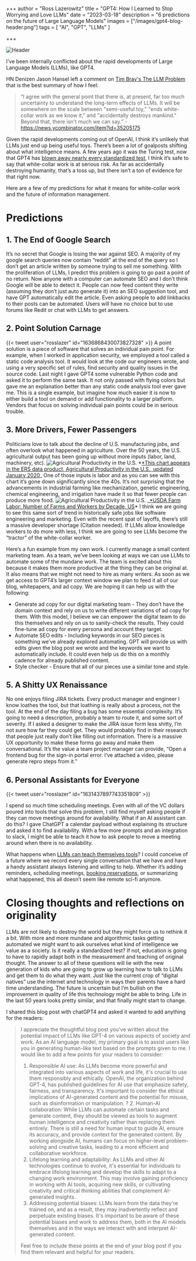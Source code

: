 +++
author = "Ross Lazerowitz"
title = "GPT4: How I Learned to Stop Worrying and Love LLMs"
date = "2023-03-18"
description = "6 predictions on the future of Large Language Models"
images = ["/images/gpt4-blog-header.png"]
tags = [
    "AI",
    "GPT",
    "LLMs"
]

+++

![Header](/images/gpt4-blog-header.jpg)

I’ve been internally conflicted about the rapid developments of Large Language Models (LLMs), like GPT4.

HN Denizen Jason Hansel left a comment on [Tim Bray's The LLM Problem](https://news.ycombinator.com/item?id=35203262) that is the best summary of how I feel:

> “I agree with the general point that there is, at present, far too much uncertainty to understand the long-term effects of LLMs. It will be somewhere on the scale between "semi-useful toy," "ends white-collar work as we know it," and "accidentally destroys mankind." Beyond that, there isn't much we can say.” - https://news.ycombinator.com/item?id=35205175

Given the rapid developments coming out of OpenAI, I think it’s unlikely that LLMs just end up being useful toys. There’s been a lot of goalposts shifting about what intelligence means. A few years ago it was the Turing test, now that GPT4 has [blown away nearly every standardized test](https://openai.com/research/gpt-4), I think it’s safe to say that white-collar work is at serious risk. As far as accidentally destroying humanity, that’s a toss up, but there isn’t a ton of evidence for that right now.

Here are a few of my predictions for what it means for white-collar work and the future of information management.

<!--more-->

# Predictions

## 1. The End of Google Search

It’s no secret that Google is losing the war against SEO. A majority of my google search queries now contain “reddit” at the end of the query so I don’t get an article written by someone trying to sell me something. With the proliferation of LLMs, I predict this problem is going to go past a point of no return. Now anyone with a computer can automate SEO and I don’t think Google will be able to detect it. People can now feed content they write (assuming they don’t just auto generate it) into an SEO suggestion tool, and have GPT automatically edit the article. Even asking people to add linkbacks to their posts can be automated. Users will have no choice but to use forums like Redit or chat with LLMs to get answers.

## 2. Point Solution Carnage

{{< tweet user="rosslazer" id="1636868430073827328" >}}
A point solution is a piece of software that solves an individual pain point. For example, when I worked in application security, we employed a tool called a static code analysis tool. It would look at the code our engineers wrote, and using a very specific set of rules, find security and quality issues in the source code. Last night I gave GPT4 some vulnerable Python code and asked it to perform the same task. It not only passed with flying colors but gave me an explanation better than any static code analysis tool ever gave me. This is a single example, but imagine how much easier it is now to either build a tool on demand or add functionality to a larger platform. Vendors that focus on solving individual pain points could be in serious trouble.

## 3. More Drivers, Fewer Passengers

Politicians love to talk about the decline of U.S. manufacturing jobs, and often overlook what happened in agriculture. Over the 50 years, the U.S. agricultural output has been going up without more inputs (labor, land, machinery, etc).
![Agricultural Productivity in the U.S.](/images/agro-output.png)
*[*This chart appears in the ERS data product, Agricultural Productivity in the U.S., updated January 2020](https://www.hortidaily.com/article/9191638/productivity-growth-is-the-major-source-of-growth-in-u-s-agricultural-output//)\_
One of those inputs is labor and as you can see with this chart it’s gone down significantly since the 40s. It’s not surprising that the advancements in industrial farming like mechanization, genetic engineering, chemical engineering, and irrigation have made it so that fewer people can produce more food.
![Agricultural Productivity in the U.S.](/images/fl_frmwk.gif)
_[\*USDA Farm Labor: Number of Farms and Workers by Decade, US](https://www.nass.usda.gov/Charts_and_Maps/Farm_Labor/fl_frmwk.php)\*
I think we are going to see this same sort of trend in historically safe jobs like software engineering and marketing. Even with the recent spat of layoffs, there’s still a massive developer shortage (Citation needed). If LLMs allow knowledge workers to do more with less, I think we are going to see LLMs become the “tractor” of the white-collar worker.

Here’s a fun example from my own work. I currently manage a small content marketing team. As a team, we’ve been looking at ways we can use LLMs to automate some of the mundane work. The team is excited about this because it makes them more productive at the thing they can be original at. It also means that we might not need to hire as many writers. As soon as we get access to GPT4’s larger context window we plan to feed it all of our blog, whitepapers, and ad copy. We are hoping it can help us with the following:

- Generate ad copy for our digital marketing team - They don’t have the domain context and rely on us to write different variations of ad copy for them. With this model, I believe we can empower the digital team to do this themselves and rely on us to sanity-check the results. They could fine-tune ad copy for every persona and account they target.
- Automate SEO edits - Including keywords in our SEO pieces is something we’ve already explored automating. GPT will provide us with edits given the blog post we wrote and the keywords we want to automatically include. It could even help us do this on a monthly cadence for already published content.
- Style checker - Ensure that all of our pieces use a similar tone and style.

## 5. A Shitty UX Renaissance

No one enjoys filing JIRA tickets. Every product manager and engineer I know loathes the tool, but that loathing is really about a process, not the tool. At the end of the day filing a bug has some essential complexity. It’s going to need a description, probably a team to route it, and some sort of severity. If I asked a designer to make the JIRA issue form less shitty, I’m not sure how far they could get. They would probably find in their research that people just really don’t like filling out information. There is a massive UX opportunity to make these forms go away and make them conversational. It’s the value a team project manager can provide, “Open a frontend bug for the sign-in portal error. I’ve attached a video, please generate repro steps from it.”

## 6. Personal Assistants for Everyone

{{< tweet user="rosslazer" id="1631437897743351809" >}}

I spend so much time scheduling meetings. Even with all of the VC dollars poured into tools that solve this problem, I still find myself asking people if they can move meetings around for availability. What if an AI assistant can do this? I gave ChatGPT a calendar payload without explaining its structure and asked it to find availability. With a few more prompts and an integration to slack, I might be able to teach it how to ask people to move a meeting around when there is no availability.

What happens when [LLMs can teach themselves tools](https://arxiv.org/abs/2302.04761)? I could conceive of a future where we record every single conversation that we have and have a handy assistant always listening and willing to help. Whether it’s adding reminders, scheduling meetings, [booking reservations](https://ai.googleblog.com/2018/05/duplex-ai-system-for-natural-conversation.html), or summarizing what happened, this all doesn’t seem like remote sci-fi anymore.

# Closing thoughts and reflections on originality

LLMs are not likely to destroy the world but they might force us to rethink it a bit. With more and more mundane and algorithmic tasks getting automated we might want to ask ourselves what kind of intelligence we value as a society. Is it really a standardized test? If not, education is going to have to rapidly adapt both in the measurement and teaching of original thought. The answer to all of these questions will lie with the new generation of kids who are going to grow up learning how to talk to LLMs and get them to do what they want. Just like the current crop of “digital natives” use the internet and technology in ways their parents have a hard time understanding. The future is uncertain but I’m bullish on the improvement in quality of life this technology might be able to bring. Life in the last 50 years looks pretty similar, and that finally might start to change.

I shared this blog post with chatGPT4 and asked it wanted to add anything for the readers:

> I appreciate the thoughtful blog post you've written about the potential impact of LLMs like GPT-4 on various aspects of society and work. As an AI language model, my primary goal is to assist users like you in generating human-like text based on the prompts given to me. I would like to add a few points for your readers to consider:
>
> 1. Responsible AI use: As LLMs become more powerful and integrated into various aspects of work and life, it's crucial to use them responsibly and ethically. OpenAI, the organization behind GPT-4, has published guidelines for AI use that emphasize safety, fairness, and transparency. It's important to consider the ethical implications of AI-generated content and the potential for misuse, such as disinformation or manipulation.
>    ? 2. Human-AI collaboration: While LLMs can automate certain tasks and generate content, they should be viewed as tools to augment human intelligence and creativity rather than replacing them entirely. There is still a need for human input to guide AI, ensure its accuracy, and provide context for the generated content. By working alongside AI, humans can focus on higher-level problem-solving and creative tasks, leading to a more efficient and collaborative workforce.
> 2. Lifelong learning and adaptability: As LLMs and other AI technologies continue to evolve, it's essential for individuals to embrace lifelong learning and develop the skills to adapt to a changing work environment. This may involve gaining proficiency in working with AI tools, acquiring new skills, or cultivating creativity and critical thinking abilities that complement AI-generated insights.
> 3. Addressing potential biases: LLMs learn from the data they're trained on, and as a result, they may inadvertently reflect and perpetuate existing biases. It's important to be aware of these potential biases and work to address them, both in the AI models themselves and in the ways we interact with and interpret AI-generated content.
>
> Feel free to include these points at the end of your blog post if you find them relevant and helpful for your readers.
